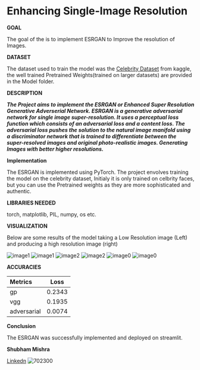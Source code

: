 # **Enhancing Single-Image Resolution**

**GOAL**

The goal of the is to implement ESRGAN to Improve the resolution of Images.

**DATASET**

The dataset used to train the model was the [Celebrity Dataset](https://www.kaggle.com/datasets/vishesh1412/celebrity-face-image-dataset) from kaggle, the well trained Pretrained Weights(trained on larger datasets) are provided in the Model folder.

**DESCRIPTION**

***The Project aims to implement the ESRGAN or Enhanced Super Resolution Generative Adverserial Network. ESRGAN is a generative adversarial network for single image super-resolution. It uses a perceptual loss function which consists of an adversarial loss and a content loss. The adversarial loss pushes the solution to the natural image manifold using a discriminator network that is trained to differentiate between the super-resolved images and original photo-realistic images. 
Generating Images with better higher resolutions.***

**Implementation**

The ESRGAN is implemented using PyTorch. 
The project envolves training the model on the celebrity dataset, Initialy it is only trained on celbrity faces, but you can use the Pretrained weights as they are more sophisticated and authentic.


**LIBRARIES NEEDED**

torch, matplotlib, PIL, numpy, os etc.



**VISUALIZATION**

Below are some results of the model taking a Low Resolution image (Left) and producing a high resolution image (right)

![image1](https://github.com/sam5658/World-of-AI/assets/101457916/cc990684-7909-4d49-a4e8-a140d92ddfd7) ![image1](https://github.com/sam5658/World-of-AI/assets/101457916/0479637e-b793-4198-9bd6-8e88a2633c38)
![image2](https://github.com/sam5658/World-of-AI/assets/101457916/1bfc40e2-18b1-4754-8271-701e2c2adade) ![image2](https://github.com/sam5658/World-of-AI/assets/101457916/ce9ce1be-17d3-46d8-8cdb-b346b8ebf2dd)
![image0](https://github.com/sam5658/World-of-AI/assets/101457916/85e140c7-be18-4c07-9648-4ba19d2550d7) ![image0](https://github.com/sam5658/World-of-AI/assets/101457916/a34795b1-b0ad-4a35-a1fa-fb738e78db36)   



**ACCURACIES**

| Metrics     | Loss |
| :---        |    :----:   | 
| gp      | 0.2343       | 
| vgg  | 0.1935        |
| adversarial      | 0.0074      | 



**Conclusion**

The ESRGAN was successfully implemented and deployed on streamlit.

**Shubham Mishra**

[Linkedn](https://www.linkedin.com/in/shubhammishra1234/) ![702300](https://github.com/sam5658/World-of-AI/assets/101457916/00e21b1a-4865-4caf-b889-25a5e33f8602)
